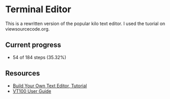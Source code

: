 # Terminal Editor

This is a rewritten version of the popular kilo text editor.
I used the tuorial on viewsourcecode.org.

## Current progress

- 54 of 184 steps (35.32%)

## Resources

- [Build Your Own Text Editor, Tutorial](https://viewsourcecode.org/snaptoken/kilo)
- [VT100 User Guide](https://vt100.net/docs/vt100-ug)
